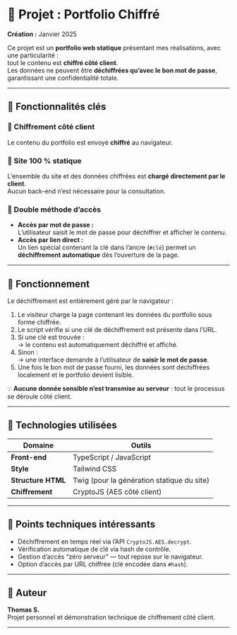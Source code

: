 # 🔐 Projet : Portfolio Chiffré

**Création :** Janvier 2025

Ce projet est un **portfolio web statique** présentant mes réalisations, avec une particularité :  
tout le contenu est **chiffré côté client**.  
Les données ne peuvent être **déchiffrées qu’avec le bon mot de passe**, garantissant une confidentialité totale.

---

## 🚀 Fonctionnalités clés

### 🔸 Chiffrement côté client
Le contenu du portfolio est envoyé **chiffré** au navigateur.  

### 🔸 Site 100 % statique
L’ensemble du site et des données chiffrées est **chargé directement par le client**.  
Aucun back-end n’est nécessaire pour la consultation.

### 🔸 Double méthode d’accès
- **Accès par mot de passe :**  
  L’utilisateur saisit le mot de passe pour déchiffrer et afficher le contenu.
- **Accès par lien direct :**  
  Un lien spécial contenant la clé dans l’ancre (`#clé`) permet un **déchiffrement automatique** dès l’ouverture de la page.

---

## 🧠 Fonctionnement

Le déchiffrement est entièrement géré par le navigateur :

1. Le visiteur charge la page contenant les données du portfolio sous forme chiffrée.
2. Le script vérifie si une clé de déchiffrement est présente dans l’URL.
3. Si une clé est trouvée :  
   → le contenu est automatiquement déchiffré et affiché.
4. Sinon :  
   → une interface demande à l’utilisateur de **saisir le mot de passe**.
5. Une fois le bon mot de passe fourni, les données sont déchiffrées localement et le portfolio devient lisible.

💡 **Aucune donnée sensible n’est transmise au serveur** : tout le processus se déroule côté client.

---

## 🧰 Technologies utilisées

| Domaine | Outils |
|----------|--------|
| **Front-end** | TypeScript / JavaScript |
| **Style** | Tailwind CSS |
| **Structure HTML** | Twig (pour la génération statique du site) |
| **Chiffrement** | CryptoJS (AES côté client) |

---

## 🧩 Points techniques intéressants

- Déchiffrement en temps réel via l’API `CryptoJS.AES.decrypt`.
- Vérification automatique de clé via hash de contrôle.
- Gestion d’accès “zéro serveur” — tout repose sur le navigateur.
- Option d’accès par URL chiffrée (clé encodée dans `#hash`).

---

## 👤 Auteur

**Thomas S.**  
Projet personnel et démonstration technique de chiffrement côté client.

---

